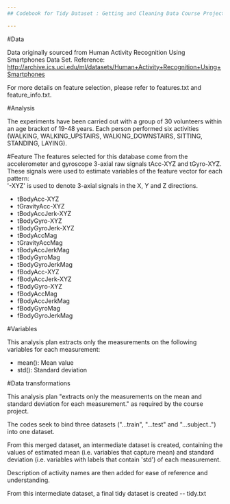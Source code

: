 ```yaml
---
## Codebook for Tidy Dataset : Getting and Cleaning Data Course Project

---
```


#Data
 
Data originally sourced from Human Activity Recognition Using Smartphones Data Set. Reference: http://archive.ics.uci.edu/ml/datasets/Human+Activity+Recognition+Using+Smartphones 

For more details on feature selection, please refer to features.txt and feature_info.txt. 

#Analysis

The experiments have been carried out with a group of 30 volunteers within an age bracket of 19-48 years. Each person performed six activities (WALKING, WALKING_UPSTAIRS, WALKING_DOWNSTAIRS, SITTING, STANDING, LAYING).


#Feature
The features selected for this database come from the accelerometer and gyroscope 3-axial raw signals tAcc-XYZ and tGyro-XYZ.
These signals were used to estimate variables of the feature vector for each pattern:  
'-XYZ' is used to denote 3-axial signals in the X, Y and Z directions.

- tBodyAcc-XYZ
- tGravityAcc-XYZ
- tBodyAccJerk-XYZ
- tBodyGyro-XYZ
- tBodyGyroJerk-XYZ
- tBodyAccMag
- tGravityAccMag
- tBodyAccJerkMag
- tBodyGyroMag
- tBodyGyroJerkMag
- fBodyAcc-XYZ
- fBodyAccJerk-XYZ
- fBodyGyro-XYZ
- fBodyAccMag
- fBodyAccJerkMag
- fBodyGyroMag
- fBodyGyroJerkMag

#Variables 

This analysis plan extracts only the measurements on the following variables for each measurement:

- mean(): Mean value
- std(): Standard deviation

#Data transformations

This analysis plan "extracts only the measurements on the mean and standard deviation for each measurement." as required by the course project.

The codes seek to bind three datasets ("...train", "...test" and "...subject..") into one dataset. 

From this merged dataset, an intermediate dataset is created, containing the values of estimated mean (i.e. variables that capture mean) and standard deviation (i.e. variables with labels that contain 'std') of each measurement.

Description of activity names are then added for ease of reference and understanding. 

From this intermediate dataset, a final tidy dataset is created -- tidy.txt 




